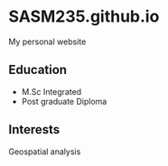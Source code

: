 # SASM235.github.io
My personal website

## Education

-  M.Sc Integrated
-  Post graduate Diploma

## Interests

Geospatial analysis
